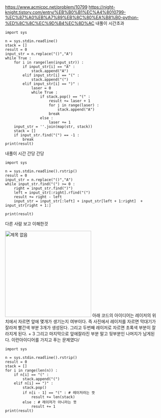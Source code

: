 https://www.acmicpc.net/problem/10799
https://night-knight.tistory.com/entry/%EB%B0%B1%EC%A4%8010799-%EC%87%A0%EB%A7%89%EB%8C%80%EA%B8%B0-python-%ED%8C%8C%EC%9D%B4%EC%8D%AC
내풀이 시간초과
```
import sys

n = sys.stdin.readline()
stack = []
result = 0
input_str = n.replace("()","A")
while True :
    for i in range(len(input_str)) :
        if input_str[i] == "A" :
            stack.append("A")
        elif input_str[i] == "(" :
            stack.append("(")
        elif input_str[i] == ")" :
            laser = 0
            while True :
                if stack.pop() == "(" :
                    result += laser + 1
                    for j in range(laser) :
                        stack.append("A")
                    break
                else :
                    laser += 1
    input_str = ''.join(map(str, stack))
    stack = []
    if input_str.find("(") == -1 :
        break
print(result)

```


내풀이 시간 간당 간당
```
import sys

n = sys.stdin.readline().rstrip()
result = 0
input_str = n.replace("()","A")
while input_str.find("(") >= 0 :
    right = input_str.find(")")
    left = input_str[:right].rfind("(")
    result += right - left
    input_str = input_str[:left] + input_str[left + 1:right]  + input_str[right + 1:]

print(result)
```

다른 사람 보고 이해한것

<img width="282" alt="제목 없음" src="https://github.com/dev-study-team/2024-Algorithm-Study/assets/53209324/9f016eb1-ca86-4293-ab5f-0308da319833">
아래 코드의 아이디어는 레이저의 위치에서 자르면 앞에 몇개가 생기는지 여부이다.
즉 사진에서 레이저를 자르면 막대기가 잘라져 빨간색 부분 3개가 생성된다.
그리고 두번째 레이저로 자르면 초록색 부분이 잘라지게 된다. + 3
그리고 마지막으로 앞에잘라진 부분 말고 뒷부분인 나머지가 남게된다. 이런아이디어를 가지고 푸는 문제였다/


```
import sys

n = sys.stdin.readline().rstrip()
result = 0
stack = []
for i in range(len(n)) :
    if n[i] == "(" :
        stack.append("(")
    elif n[i] == ")" :
        stack.pop()
        if n[i - 1] == "(" : # 레이저라는 뜻
            result += len(stack)
        else : # 레이저가 아니라는 뜻
            result += 1
print(result)
```







